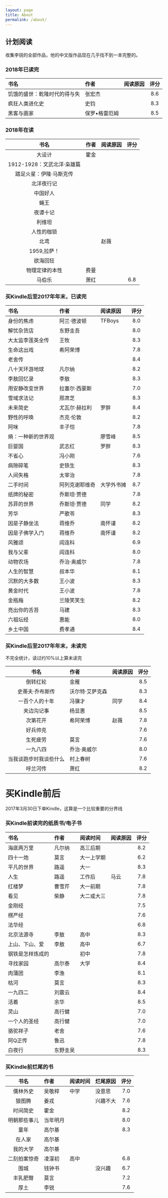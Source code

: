 ```yaml
---
layout: page
title: About
permalink: /about/
---
```


## 计划阅读

收集李锐的全部作品，他的中文版作品现在几乎找不到一本完整的。



### 2018年已读完

 
|书名|作者|阅读原因|评分|
|:-|:-|:-|:-:|
|饥饿的盛世：乾隆时代的得与失|张宏杰||8.6|
|疯狂人类进化史|史钧||8.3|
|黑客与画家|保罗•格雷厄姆||8.5|


### 2018年在读


|书名|作者|阅读原因|评分|
|:-:|:-|:-|:-:|
|大设计|霍金|||
|1912-1928：文武北洋·枭雄篇|
|踏足火星：伊隆·马斯克传|
|北洋夜行记|
|中国好人|
|蝇王|
|夜谭十记|
|利维坦|
|人性的枷锁|
|北鸢||赵薇||
|1959,拉萨！|||
|欲海回狂|||
|物理定律的本性|费曼|||
|马伯乐|萧红||6.8|




### 买Kindle后至2017年年末，已读完

 
|书名|作者|阅读原因|评分|
|:-|:-|:-|:-:|
|身份的焦虑|阿兰·德波顿|TFBoys|8.0|
|解忧杂货店|东野圭吾||8.0|
|大太监李莲英全传|王牧||8.3|
|生命这出戏|希阿荣博||7.8|
|老舍传|||8.4|
|八十天环游地球|凡尔纳||8.2|
|李敖回忆录|李敖||8.3|
|用安静改变世界|拉塞尔·西蒙斯||7.0|
|雪域求法记|邢肃芝||8.3|
|未来简史|尤瓦尔·赫拉利|罗胖|8.4|
|野性的呼唤|杰克·伦敦||8.2|
|阿咪|丰子恺||7.8|
|熵：一种新的世界观||廖雪峰 |8.5|
|巨婴国|武志红|罗胖|8.3|
|不省心|冯小刚||7.6|
|病隙碎笔|史铁生||8.3|
|人间失格|太宰治||7.8|
|二手时间|阿列克谢耶维奇|大学外书摊|8.7|
|纸牌的秘密|乔斯坦·贾德||7.8|
|苏菲的世界|乔斯坦·贾德|同学|8.2|
|芳华|严歌苓||8.3|
|因是子静坐法|蒋维乔|南怀谨|8.2|
|因是子佛学入门|蒋维乔|南怀谨|8.2|
|风雅颂|阎连科||6.9|
|我与父辈|阎连科||8.0|
|动物农场|乔治·奥威尔||7.8|
|人生的智慧|叔本华||8.1|
|沉默的大多数|王小波||8.3|
|黄金时代|王小波||7.8|
|金瓶梅|兰陵笑笑生||8.2|
|亮出你的舌苔|马建||8.3|
|六祖坛经|惠能||8.0|
|乡土中国|费孝通||8.4|


### 买Kindle后至2017年年末，未读完

不完全统计，读过约10%以上算未读完

|书名|作者|阅读原因|评分|
|:-:|:-|:-|:-:|
|倒转红轮|金雁||8.5|
|史蒂夫·乔布斯传|沃尔特·艾萨克森||8.3|
|一百个人的十年|冯骥才|同学|8.4|
|夹边沟记事|杨显惠||8.5|
|次第花开|希阿荣博|赵薇|7.8|
|好兵帅克|||7.6|
|生死疲劳|莫言||7.6|
|一九八四|乔治·奥威尔||8.0|
|当我谈跑步时我谈些什么|村上春树||7.6|
|呼兰河传|萧红||8.2|


# 买Kindle前后

2017年3月30日下单Kindle，这算是一个比较重要的分界线


### 买Kindle前读完的纸质书/电子书



|书名|作者|阅读时间|阅读原因|评分|
|:-|:-|:-|:-|:-:|
|海底两万里|凡尔纳|高三后期||8.2|
|四十一炮|莫言|大一上学期||6.2|
|平凡的世界|路遥|大一||8.3|
|人生|路遥|工作后|马云|7.8|
|红楼梦|曹雪芹|大一前期||7.8|
|看见|柴静|大二或大三||7.8|
|金刚经||||7.5|
|楞严经||||7.6|
|法华经||||6.8|
|北京法源寺|李敖|高中||8.3|
|上山、下山、爱|李敖|高中||6.7|
|钢铁是怎样炼成的||初中||7.8|
|寻找家园|高尔泰|大学||8.4|
|肉蒲团|李渔|||8.1|
|枯河|莫言|||8.3|
|一九四二|刘震云|||8.4|
|活着|余华|||8.5|
|灵山|高行健|||7.0|
|一个人的圣经|高行健|||7.0|
|骆驼祥子|老舍|||7.6|
|阿Q正传|鲁迅|||7.8|
|白夜行|东野圭吴|||8.3|

### 买Kindle前烂尾的书

|书名|作者|阅读时间|烂尾原因|评分|
|:-:|:-|:-|:-|:-:|
|儒林外史|吴敬梓|中学|没意思|7.0|
|狼图腾|姜戎||兴趣不大|7.6|
|时间简史|霍金|||8.2|
|明朝那些事儿|当年明月|||8.0|
|童年|高尔基|||8.3|
|在人家|高尔基||||
|我的大学|高尔基||||
|二刻拍案惊奇|凌濛初|高中||6.8|
|围城|钱钟书||没兴趣|6.7|
|丰乳肥臀|莫言|||7.2|
|厚土|李锐|||7.6|


